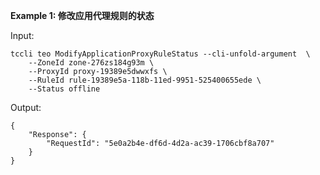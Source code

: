 **Example 1: 修改应用代理规则的状态**



Input: 

```
tccli teo ModifyApplicationProxyRuleStatus --cli-unfold-argument  \
    --ZoneId zone-276zs184g93m \
    --ProxyId proxy-19389e5dwwxfs \
    --RuleId rule-19389e5a-118b-11ed-9951-525400655ede \
    --Status offline
```

Output: 
```
{
    "Response": {
        "RequestId": "5e0a2b4e-df6d-4d2a-ac39-1706cbf8a707"
    }
}
```

